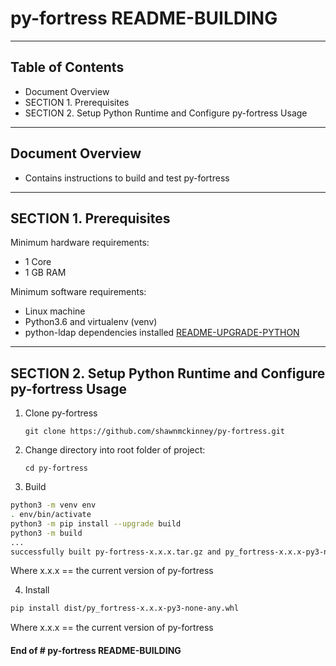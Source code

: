# py-fortress README-BUILDING
-------------------------------------------------------------------------------
## Table of Contents

 * Document Overview
 * SECTION 1. Prerequisites
 * SECTION 2. Setup Python Runtime and Configure py-fortress Usage
___________________________________________________________________________________
## Document Overview

 * Contains instructions to build and test py-fortress
___________________________________________________________________________________
## SECTION 1. Prerequisites

Minimum hardware requirements:
 * 1 Core
 * 1 GB RAM

Minimum software requirements:
 * Linux machine
 * Python3.6 and virtualenv (venv)
 * python-ldap dependencies installed [README-UPGRADE-PYTHON](./README-UPGRADE-PYTHON.md)
________________________________________________________________________________
## SECTION 2. Setup Python Runtime and Configure py-fortress Usage

1. Clone py-fortress
    ```
    git clone https://github.com/shawnmckinney/py-fortress.git
    ```

2. Change directory into root folder of project:
    ```
    cd py-fortress
    ```

3. Build

```bash
python3 -m venv env
. env/bin/activate
python3 -m pip install --upgrade build
python3 -m build
...
successfully built py-fortress-x.x.x.tar.gz and py_fortress-x.x.x-py3-none-any.wh
```

Where x.x.x == the current version of py-fortress

4. Install

```bash
pip install dist/py_fortress-x.x.x-py3-none-any.whl
```

Where x.x.x == the current version of py-fortress

#### End of # py-fortress README-BUILDING